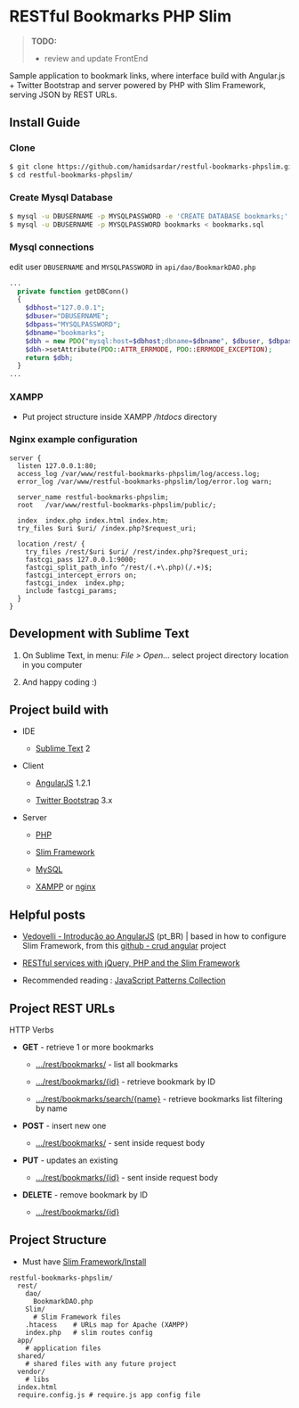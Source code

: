 # RESTful Bookmarks PHP Slim

>
> **TODO:**
> - review and update FrontEnd
>


Sample application to bookmark links, where interface build with Angular.js + Twitter Bootstrap and server powered by PHP with Slim Framework, serving JSON by REST URLs.


## Install Guide

### Clone

```bash
$ git clone https://github.com/hamidsardar/restful-bookmarks-phpslim.git
$ cd restful-bookmarks-phpslim/
```

### Create Mysql Database

```bash
$ mysql -u DBUSERNAME -p MYSQLPASSWORD -e 'CREATE DATABASE bookmarks;'
$ mysql -u DBUSERNAME -p MYSQLPASSWORD bookmarks < bookmarks.sql
```

### Mysql connections

edit user ```DBUSERNAME``` and ```MYSQLPASSWORD``` in ```api/dao/BookmarkDAO.php```

```php
...
  private function getDBConn()
  {
    $dbhost="127.0.0.1";
    $dbuser="DBUSERNAME";
    $dbpass="MYSQLPASSWORD";
    $dbname="bookmarks";
    $dbh = new PDO("mysql:host=$dbhost;dbname=$dbname", $dbuser, $dbpass);
    $dbh->setAttribute(PDO::ATTR_ERRMODE, PDO::ERRMODE_EXCEPTION);
    return $dbh;
  }
...
```

### XAMPP

* Put project structure inside XAMPP */htdocs* directory


### Nginx example configuration

```nginx
server {
  listen 127.0.0.1:80;
  access_log /var/www/restful-bookmarks-phpslim/log/access.log;
  error_log /var/www/restful-bookmarks-phpslim/log/error.log warn;

  server_name restful-bookmarks-phpslim;
  root   /var/www/restful-bookmarks-phpslim/public/;

  index  index.php index.html index.htm;
  try_files $uri $uri/ /index.php?$request_uri;

  location /rest/ {
    try_files /rest/$uri $uri/ /rest/index.php?$request_uri;
    fastcgi_pass 127.0.0.1:9000;
    fastcgi_split_path_info ^/rest/(.+\.php)(/.+)$;
    fastcgi_intercept_errors on;
    fastcgi_index  index.php;
    include fastcgi_params;
  }
}
```

## Development with Sublime Text

1. On Sublime Text, in menu: *File > Open...* select project directory location in you computer

2. And happy coding :)



## Project build with

* IDE

  * [Sublime Text](http://www.sublimetext.com/) 2

* Client

  * [AngularJS](http://angularjs.org/) 1.2.1

  * [Twitter Bootstrap](http://getbootstrap.com/) 3.x

* Server

  * [PHP](http://php.net/)

  * [Slim Framework](http://www.slimframework.com/) 

  * [MySQL](http://www.mysql.com/)

  * [XAMPP](http://www.apachefriends.org/pt_br/xampp.html) or [nginx](http://nginx.org/)


## Helpful posts

* [Vedovelli - Introdução ao AngularJS](http://blog.vedovelli.com.br/?p=1946) (pt_BR) | based in how to configure Slim Framework, from this [github - crud angular](https://github.com/vedovelli/crud-angular/) project

* [RESTful services with jQuery, PHP and the Slim Framework](http://coenraets.org/blog/2011/12/restful-services-with-jquery-php-and-the-slim-framework/)

* Recommended reading : [JavaScript Patterns Collection](http://shichuan.github.com/javascript-patterns/)


## Project REST URLs

HTTP Verbs

* **GET** - retrieve 1 or more bookmarks

  * [.../rest/bookmarks/]() - list all bookmarks

  * [.../rest/bookmarks/{id}]() - retrieve bookmark by ID

  * [.../rest/bookmarks/search/{name}]() - retrieve bookmarks list filtering by name

* **POST** - insert new one

  * [.../rest/bookmarks/]() - sent inside request body

* **PUT** - updates an existing

  * [.../rest/bookmarks/{id}]() - sent inside request body

* **DELETE** - remove bookmark by ID

  * [.../rest/bookmarks/{id}]() 


## Project Structure

* Must have [Slim Framework/Install](http://www.slimframework.com/install)

```
restful-bookmarks-phpslim/
  rest/
    dao/
      BookmarkDAO.php
    Slim/
      # Slim Framework files
    .htacess    # URLs map for Apache (XAMPP)
    index.php   # slim routes config
  app/
    # application files
  shared/
    # shared files with any future project
  vendor/
    # libs
  index.html
  require.config.js # require.js app config file
```

